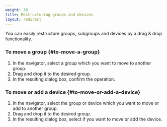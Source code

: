 ```yaml
---
weight: 30
title: Restructuring groups and devices
layout: redirect
---
```


You can easily restructure groups, subgroups and devices by a drag & drop functionality.

### To move a group {#to-move-a-group}

1. In the navigator, select a group which you want to move to another group.
2. Drag and drop it to the desired group.
3. In the resulting dialog box, confirm the operation.


### To move or add a device {#to-move-or-add-a-device}

1. In the navigator, select the group or device which you want to move or add to another group.
2. Drag and drop it to the desired group.
3. In the resulting dialog box, select if you want to move or add the device.
